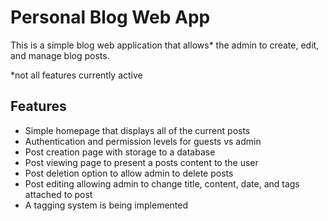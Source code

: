 # Personal Blog Web App

This is a simple blog web application that allows* the admin to create, edit, and manage blog posts.

*not all features currently active

## Features
- Simple homepage that displays all of the current posts
- Authentication and permission levels for guests vs admin
- Post creation page with storage to a database
- Post viewing page to present a posts content to the user
- Post deletion option to allow admin to delete posts
- Post editing allowing admin to change title, content, date, and tags attached to post
- A tagging system is being implemented